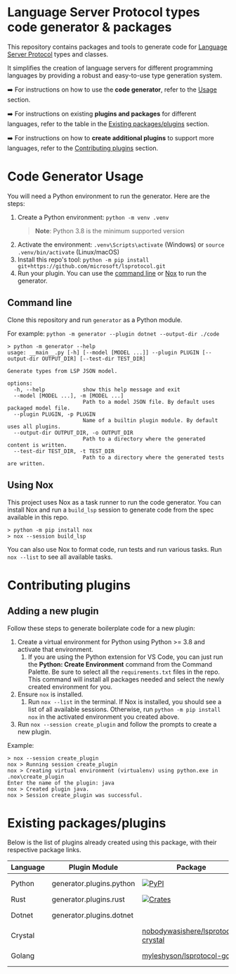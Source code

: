 # Language Server Protocol types code generator & packages

This repository contains packages and tools to generate code for [Language Server Protocol](https://microsoft.github.io/language-server-protocol/) types and classes.

It simplifies the creation of language servers for different programming languages by providing a robust and easy-to-use type generation system.

➡️ For instructions on how to use the **code generator**, refer to the [Usage](#code-generator-usage) section.

➡️ For instructions on existing **plugins and packages** for different languages, refer to the table in the [Existing packages/plugins](#existing-packagesplugins) section.

➡️ For instructions on how to **create additional plugins** to support more languages, refer to the [Contributing plugins](#contributing-plugins) section.

# Code Generator Usage

You will need a Python environment to run the generator. Here are the steps:

1. Create a Python environment: `python -m venv .venv`
   > **Note**: Python 3.8 is the minimum supported version
2. Activate the environment: `.venv\Scripts\activate` (Windows) or `source .venv/bin/activate` (Linux/macOS)
3. Install this repo's tool: `python -m pip install git+https://github.com/microsoft/lsprotocol.git`
4. Run your plugin. You can use the [command line](#command-line) or [Nox](#using-nox) to run the generator.

## Command line

Clone this repository and run `generator` as a Python module.

For example: `python -m generator --plugin dotnet --output-dir ./code`

```console
> python -m generator --help
usage: __main__.py [-h] [--model [MODEL ...]] --plugin PLUGIN [--output-dir OUTPUT_DIR] [--test-dir TEST_DIR]

Generate types from LSP JSON model.

options:
  -h, --help            show this help message and exit
  --model [MODEL ...], -m [MODEL ...]
                        Path to a model JSON file. By default uses packaged model file.
  --plugin PLUGIN, -p PLUGIN
                        Name of a builtin plugin module. By default uses all plugins.
  --output-dir OUTPUT_DIR, -o OUTPUT_DIR
                        Path to a directory where the generated content is written.
  --test-dir TEST_DIR, -t TEST_DIR
                        Path to a directory where the generated tests are written.
```

## Using Nox

This project uses Nox as a task runner to run the code generator. You can install Nox and run a `build_lsp` session to generate code from the spec available in this repo.

```console
> python -m pip install nox
> nox --session build_lsp
```

You can also use Nox to format code, run tests and run various tasks. Run `nox --list` to see all available tasks.

# Contributing plugins

## Adding a new plugin

Follow these steps to generate boilerplate code for a new plugin:

1. Create a virtual environment for Python using Python >= 3.8 and activate that environment.
   1. If you are using the Python extension for VS Code, you can just run the **Python: Create Environment** command from the Command Palette. Be sure to select all the `requirements.txt` files in the repo. This command will install all packages needed and select the newly created environment for you.
1. Ensure `nox` is installed.
   1. Run `nox --list` in the terminal. If Nox is installed, you should see a list of all available sessions. Otherwise, run `python -m pip install nox` in the activated environment you created above.
1. Run `nox --session create_plugin` and follow the prompts to create a new plugin.

Example:

```console
> nox --session create_plugin
nox > Running session create_plugin
nox > Creating virtual environment (virtualenv) using python.exe in .nox\create_plugin
Enter the name of the plugin: java
nox > Created plugin java.
nox > Session create_plugin was successful.
```

# Existing packages/plugins

Below is the list of plugins already created using this package, with their respective package links.

| Language | Plugin Module            | Package                                                                                             | Status            | Documentation                                                                                        |
| -------- | ------------------------ | --------------------------------------------------------------------------------------------------- | ----------------- | ---------------------------------------------------------------------------------------------------- |
| Python   | generator.plugins.python | [![PyPI](https://img.shields.io/pypi/v/lsprotocol?label=lsprotocol)](https://pypi.org/p/lsprotocol) | Active            | [Python package README](./packages/python/README.md)                                                 |
| Rust     | generator.plugins.rust   | [![Crates](https://img.shields.io/crates/v/lsprotocol)](https://crates.io/crates/lsprotocol)        | Active            | [Rust package README](./packages/rust/lsprotocol/README.md)                                          |
| Dotnet   | generator.plugins.dotnet | <in development>                                                                                    | Under development | <in development>                                                                                     |
| Crystal  |                          | [nobodywasishere/lsprotocol-crystal](https://github.com/nobodywasishere/lsprotocol-crystal)         | Active            | [CrystalDoc.info](https://crystaldoc.info/github/nobodywasishere/lsprotocol-crystal/main/index.html) |
| Golang   |                          | [myleshyson/lsprotocol-go](https://github.com/myleshyson/lsprotocol-go)                             | Active            | [myleshyson/lsprotocol-go](https://github.com/myleshyson/lsprotocol-go)                              |
